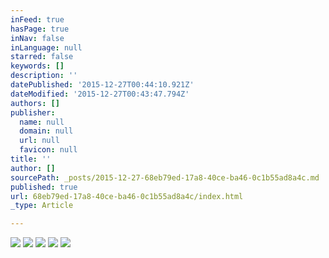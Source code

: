 ```yaml
---
inFeed: true
hasPage: true
inNav: false
inLanguage: null
starred: false
keywords: []
description: ''
datePublished: '2015-12-27T00:44:10.921Z'
dateModified: '2015-12-27T00:43:47.794Z'
authors: []
publisher:
  name: null
  domain: null
  url: null
  favicon: null
title: ''
author: []
sourcePath: _posts/2015-12-27-68eb79ed-17a8-40ce-ba46-0c1b55ad8a4c.md
published: true
url: 68eb79ed-17a8-40ce-ba46-0c1b55ad8a4c/index.html
_type: Article

---
```

![](https://the-grid-user-content.s3-us-west-2.amazonaws.com/22d84e1e-3c94-4512-b6ba-7ea5c1434b82.jpg)
![](https://the-grid-user-content.s3-us-west-2.amazonaws.com/b660e43c-44ad-41f0-866a-2f46b3b8fe03.jpg)
![](https://the-grid-user-content.s3-us-west-2.amazonaws.com/4ec127ba-c321-46dd-b91c-7b2cc33bef2e.jpg)
![](https://the-grid-user-content.s3-us-west-2.amazonaws.com/4d06d05e-d3e7-4078-a1d2-3c9c3acd351f.jpg)
![](https://the-grid-user-content.s3-us-west-2.amazonaws.com/bcf129e9-6799-4a6e-8a79-627e5a8ff45a.jpg)